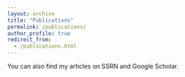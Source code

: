 ```yaml
---
layout: archive
title: "Publications"
permalink: /publications/
author_profile: true
redirect_from: 
  - /publications.html
---
```


You can also find my articles on SSRN and Google Scholar.
